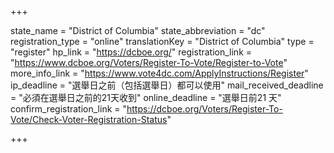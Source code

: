 +++

state_name = "District of Columbia"
state_abbreviation = "dc"
registration_type = "online"
translationKey = "District of Columbia"
type = "register"
hp_link = "https://dcboe.org/"
registration_link = "https://www.dcboe.org/Voters/Register-To-Vote/Register-to-Vote"
more_info_link = "https://www.vote4dc.com/ApplyInstructions/Register"
ip_deadline = "選舉日之前（包括選舉日）都可以使用"
mail_received_deadline = "必須在選舉日之前的21天收到"
online_deadline = "選舉日前21 天"
confirm_registration_link = "https://dcboe.org/Voters/Register-To-Vote/Check-Voter-Registration-Status"

+++